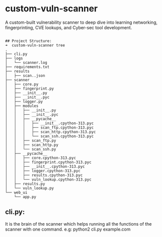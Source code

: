 # custom-vuln-scanner
A custom-built vulnerability scanner to deep dive into learning networking, fingerprinting, CVE lookups, and Cyber-sec tool development.

```

## Project Structure:
➜  custom-vuln-scanner tree              
.
├── cli.py
├── logs
│   └── scanner.log
├── requirements.txt
├── results
│   ├── scan..json
├── scanner
│   ├── core.py
│   ├── fingerprint.py
│   ├── __init__.py
│   ├── __init__.pyc
│   ├── logger.py
│   ├── modules
│   │   ├── __init__.py
│   │   ├── __init__.pyc
│   │   ├── __pycache__
│   │   │   ├── __init__.cpython-313.pyc
│   │   │   ├── scan_ftp.cpython-313.pyc
│   │   │   ├── scan_http.cpython-313.pyc
│   │   │   └── scan_ssh.cpython-313.pyc
│   │   ├── scan_ftp.py
│   │   ├── scan_http.py
│   │   └── scan_ssh.py
│   ├── __pycache__
│   │   ├── core.cpython-313.pyc
│   │   ├── fingerprint.cpython-313.pyc
│   │   ├── __init__.cpython-313.pyc
│   │   ├── logger.cpython-313.pyc
│   │   ├── results.cpython-313.pyc
│   │   └── vuln_lookup.cpython-313.pyc
│   ├── results.py
│   └── vuln_lookup.py
└── web_ui
    └── app.py
```

## cli.py:
It is the brain of the scanner which helps running all the functions of the scanner with one command. e.g: python2 cli.py example.com
